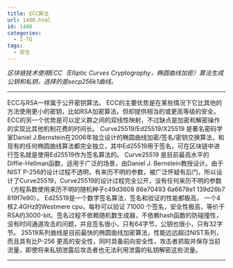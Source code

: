 ```yaml
---
title: ECC算法
url: 1400.html
id: 1400
categories:
  - I·TQ
tags:
  - 安全
---
```


_区块链技术使用ECC（Elliptic Curves Cryptography，椭圆曲线加密）算法生成公钥和私钥，选择的是secp256k1曲线。_

* * *

ECC与RSA一样属于公开密钥算法。 ECC的主要优势是在某些情况下它比其他的方法使用更小的密钥，比如RSA加密算法，但却提供相当的或更高等级的安全。 ECC的另一个优势是可以定义群之间的双线性映射，不过缺点是加密和解密操作的实现比其他机制花费的时间长。 Curve25519/Ed25519/X25519 是著名密码学家Daniel J.Bernstein在2006年独立设计的椭圆曲线加密/签名/密钥交换算法，和现有的任何椭圆曲线算法都完全独立，其中Ed25519用于签名，可在区块链中进行签名就是使用Ed25519作为签名算法的。 Curve25519 是目前最高水平的Diffie-Hellman函数，适用于广泛的场景，由Daniel J. Bernstein教授设计。由于NIST P-256的设计过程不透明，有来历不明的参数，被广泛怀疑有后门，所以设计了Curve25519，Curve25519的设计过程完全公开，没有任何来历不明的参数（方程系数使用来历不明的随机种子c49d3608 86e70493 6a6678e1 139d26b7 819f7e90）。 Ed25519是一个数字签名算法，签名和验证的性能都极高， 一个4核2.4GHz的Westmere cpu，每秒可以验证 71000 个签名，安全性极高，等价于RSA约3000-bit。签名过程不依赖随机数生成器，不依赖hash函数的防碰撞性，没有时间通道攻击的问题，并且签名很小，只有64字节，公钥也很小，只有32字节。 25519系列曲线是目前最快的椭圆曲线加密算法，性能远远超过NIST系列，而且具有比P-256 更高的安全性，同时具备前向安全性，攻击者抓取并保存当前流量，即使将来私钥泄露后攻击者也无法利用泄露的私钥解密这些流量。

* * *